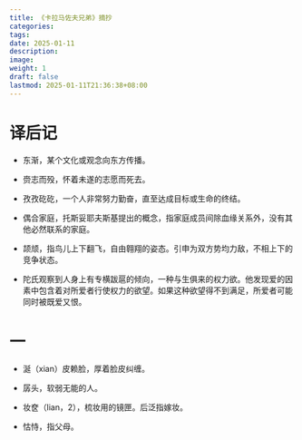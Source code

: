 ```yaml
---
title: 《卡拉马佐夫兄弟》摘抄
categories: 
tags: 
date: 2025-01-11
description: 
image: 
weight: 1
draft: false
lastmod: 2025-01-11T21:36:38+08:00
---
```

# 译后记

- 东渐，某个文化或观念向东方传播。

- 赍志而殁，怀着未遂的志愿而死去。

- 孜孜矻矻，一个人非常努力勤奋，直至达成目标或生命的终结。

- 偶合家庭，托斯妥耶夫斯基提出的概念，指家庭成员间除血缘关系外，没有其他必然联系的家庭。

- 颉颃，指鸟儿上下翻飞，自由翱翔的姿态。引申为双方势均力敌，不相上下的竞争状态。

- 陀氏观察到人身上有专横跋扈的倾向，一种与生俱来的权力欲。他发现爱的因素中包含着对所爱者行使权力的欲望。如果这种欲望得不到满足，所爱者可能同时被既爱又恨。

# 一

- 涎（xian）皮赖脸，厚着脸皮纠缠。

- 孱头，软弱无能的人。

- 妆奁（lian，2），梳妆用的镜匣。后泛指嫁妆。

- 怙恃，指父母。
